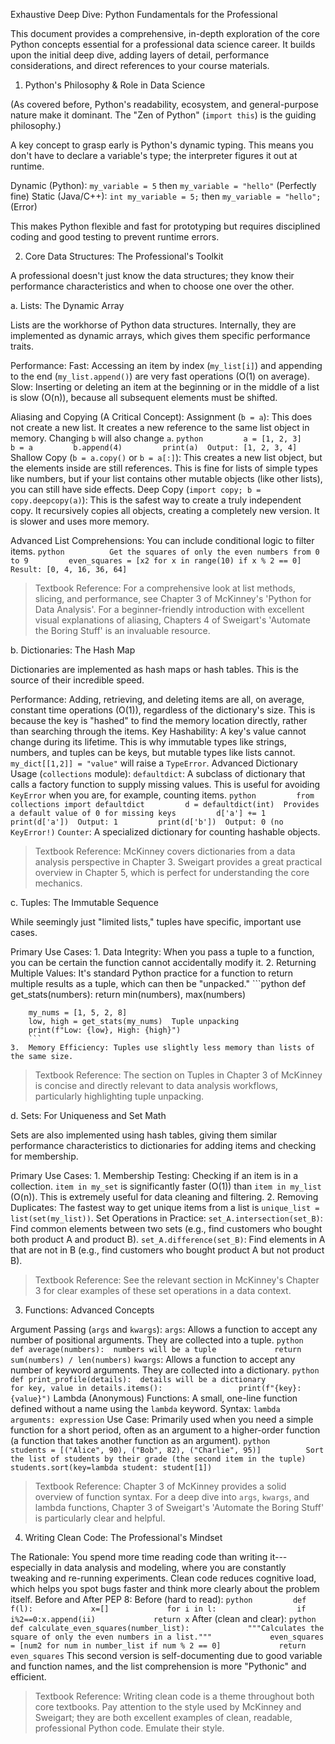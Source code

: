 Exhaustive Deep Dive: Python Fundamentals for the Professional

This document provides a comprehensive, in-depth exploration of the core
Python concepts essential for a professional data science career. It
builds upon the initial deep dive, adding layers of detail, performance
considerations, and direct references to your course materials.

1.  Python's Philosophy & Role in Data Science

(As covered before, Python's readability, ecosystem, and general-purpose
nature make it dominant. The "Zen of Python" (`import this`) is the
guiding philosophy.)

A key concept to grasp early is Python's dynamic typing. This means you
don't have to declare a variable's type; the interpreter figures it out
at runtime.

Dynamic (Python): `my_variable = 5` then `my_variable = "hello"`
(Perfectly fine) Static (Java/C++): `int my_variable = 5;` then
`my_variable = "hello";` (Error)

This makes Python flexible and fast for prototyping but requires
disciplined coding and good testing to prevent runtime errors.

2.  Core Data Structures: The Professional's Toolkit

A professional doesn't just know the data structures; they know their
performance characteristics and when to choose one over the other.

a.  Lists: The Dynamic Array

Lists are the workhorse of Python data structures. Internally, they are
implemented as dynamic arrays, which gives them specific performance
traits.

Performance: Fast: Accessing an item by index (`my_list[i]`) and
appending to the end (`my_list.append()`) are very fast operations (O(1)
on average). Slow: Inserting or deleting an item at the beginning or in
the middle of a list is slow (O(n)), because all subsequent elements
must be shifted.

Aliasing and Copying (A Critical Concept): Assignment (`b = a`): This
does not create a new list. It creates a new reference to the same list
object in memory. Changing `b` will also change `a`.
`python         a = [1, 2, 3]         b = a         b.append(4)         print(a)  Output: [1, 2, 3, 4]`
Shallow Copy (`b = a.copy()` or `b = a[:]`): This creates a new list
object, but the elements inside are still references. This is fine for
lists of simple types like numbers, but if your list contains other
mutable objects (like other lists), you can still have side effects.
Deep Copy (`import copy; b = copy.deepcopy(a)`): This is the safest way
to create a truly independent copy. It recursively copies all objects,
creating a completely new version. It is slower and uses more memory.

Advanced List Comprehensions: You can include conditional logic to
filter items.
`python          Get the squares of only the even numbers from 0 to 9         even_squares = [x2 for x in range(10) if x % 2 == 0]          Result: [0, 4, 16, 36, 64]`

> Textbook Reference: For a comprehensive look at list methods, slicing,
> and performance, see Chapter 3 of McKinney's 'Python for Data
> Analysis'. For a beginner-friendly introduction with excellent visual
> explanations of aliasing, Chapters 4 of Sweigart's 'Automate the
> Boring Stuff' is an invaluable resource.

b.  Dictionaries: The Hash Map

Dictionaries are implemented as hash maps or hash tables. This is the
source of their incredible speed.

Performance: Adding, retrieving, and deleting items are all, on average,
constant time operations (O(1)), regardless of the dictionary's size.
This is because the key is "hashed" to find the memory location
directly, rather than searching through the items. Key Hashability: A
key's value cannot change during its lifetime. This is why immutable
types like strings, numbers, and tuples can be keys, but mutable types
like lists cannot. `my_dict[[1,2]] = "value"` will raise a `TypeError`.
Advanced Dictionary Usage (`collections` module): `defaultdict`: A
subclass of dictionary that calls a factory function to supply missing
values. This is useful for avoiding `KeyError` when you are, for
example, counting items.
`python         from collections import defaultdict         d = defaultdict(int)  Provides a default value of 0 for missing keys         d['a'] += 1         print(d['a'])  Output: 1         print(d['b'])  Output: 0 (no KeyError!)`
`Counter`: A specialized dictionary for counting hashable objects.

> Textbook Reference: McKinney covers dictionaries from a data analysis
> perspective in Chapter 3. Sweigart provides a great practical overview
> in Chapter 5, which is perfect for understanding the core mechanics.

c.  Tuples: The Immutable Sequence

While seemingly just "limited lists," tuples have specific, important
use cases.

Primary Use Cases: 1. Data Integrity: When you pass a tuple to a
function, you can be certain the function cannot accidentally modify it.
2. Returning Multiple Values: It's standard Python practice for a
function to return multiple results as a tuple, which can then be
"unpacked." \`\`\`python def get_stats(numbers): return min(numbers),
max(numbers)

        my_nums = [1, 5, 2, 8]
        low, high = get_stats(my_nums)  Tuple unpacking
        print(f"Low: {low}, High: {high}")
        ```
    3.  Memory Efficiency: Tuples use slightly less memory than lists of the same size.

> Textbook Reference: The section on Tuples in Chapter 3 of McKinney is
> concise and directly relevant to data analysis workflows, particularly
> highlighting tuple unpacking.

d.  Sets: For Uniqueness and Set Math

Sets are also implemented using hash tables, giving them similar
performance characteristics to dictionaries for adding items and
checking for membership.

Primary Use Cases: 1. Membership Testing: Checking if an item is in a
collection. `item in my_set` is significantly faster (O(1)) than
`item in my_list` (O(n)). This is extremely useful for data cleaning and
filtering. 2. Removing Duplicates: The fastest way to get unique items
from a list is `unique_list = list(set(my_list))`. Set Operations in
Practice: `set_A.intersection(set_B)`: Find common elements between two
sets (e.g., find customers who bought both product A and product B).
`set_A.difference(set_B)`: Find elements in A that are not in B (e.g.,
find customers who bought product A but not product B).

> Textbook Reference: See the relevant section in McKinney's Chapter 3
> for clear examples of these set operations in a data context.

3.  Functions: Advanced Concepts

Argument Passing (`args` and `kwargs`): `args`: Allows a function to
accept any number of positional arguments. They are collected into a
tuple.
`python         def average(numbers):  numbers will be a tuple             return sum(numbers) / len(numbers)`
`kwargs`: Allows a function to accept any number of keyword arguments.
They are collected into a dictionary.
`python         def print_profile(details):  details will be a dictionary             for key, value in details.items():                 print(f"{key}: {value}")`
Lambda (Anonymous) Functions: A small, one-line function defined without
a name using the `lambda` keyword. Syntax:
`lambda arguments: expression` Use Case: Primarily used when you need a
simple function for a short period, often as an argument to a
higher-order function (a function that takes another function as an
argument).
`python         students = [("Alice", 90), ("Bob", 82), ("Charlie", 95)]          Sort the list of students by their grade (the second item in the tuple)         students.sort(key=lambda student: student[1])`

> Textbook Reference: Chapter 3 of McKinney provides a solid overview of
> function syntax. For a deep dive into `args`, `kwargs`, and lambda
> functions, Chapter 3 of Sweigart's 'Automate the Boring Stuff' is
> particularly clear and helpful.

4.  Writing Clean Code: The Professional's Mindset

The Rationale: You spend more time reading code than writing
it---especially in data analysis and modeling, where you are constantly
tweaking and re-running experiments. Clean code reduces cognitive load,
which helps you spot bugs faster and think more clearly about the
problem itself. Before and After PEP 8: Before (hard to read):
`python         def f(l):             x=[]             for i in l:                  if i%2==0:x.append(ii)             return x`
After (clean and clear):
`python         def calculate_even_squares(number_list):             """Calculates the square of only the even numbers in a list."""             even_squares = [num2 for num in number_list if num % 2 == 0]             return even_squares`
This second version is self-documenting due to good variable and
function names, and the list comprehension is more "Pythonic" and
efficient.

> Textbook Reference: Writing clean code is a theme throughout both core
> textbooks. Pay attention to the style used by McKinney and Sweigart;
> they are both excellent examples of clean, readable, professional
> Python code. Emulate their style.
